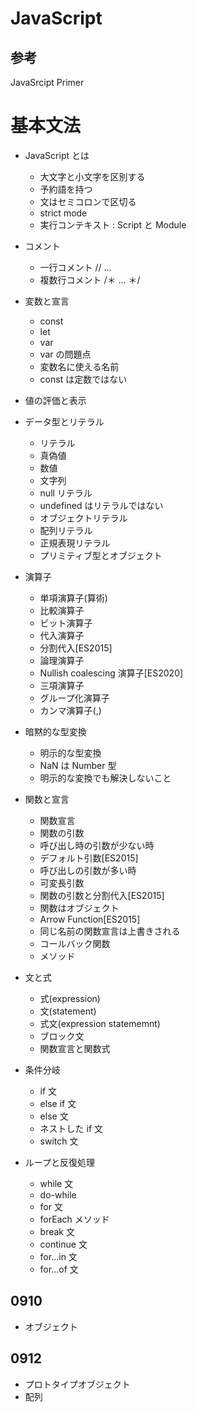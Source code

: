 # JavaScript

## 参考

JavaSrcipt Primer

# 基本文法

- JavaScript とは

  - 大文字と小文字を区別する
  - 予約語を持つ
  - 文はセミコロンで区切る
  - strict mode
  - 実行コンテキスト : Script と Module

- コメント

  - 一行コメント // ...
  - 複数行コメント /＊ ... ＊/

- 変数と宣言

  - const
  - let
  - var
  - var の問題点
  - 変数名に使える名前
  - const は定数ではない

- 値の評価と表示

- データ型とリテラル

  - リテラル
  - 真偽値
  - 数値
  - 文字列
  - null リテラル
  - undefined はリテラルではない
  - オブジェクトリテラル
  - 配列リテラル
  - 正規表現リテラル
  - プリミティブ型とオブジェクト

- 演算子

  - 単項演算子(算術)
  - 比較演算子
  - ビット演算子
  - 代入演算子
  - 分割代入[ES2015]
  - 論理演算子
  - Nullish coalescing 演算子[ES2020]
  - 三項演算子
  - グループ化演算子
  - カンマ演算子(,)

- 暗黙的な型変換

  - 明示的な型変換
  - NaN は Number 型
  - 明示的な変換でも解決しないこと

- 関数と宣言

  - 関数宣言
  - 関数の引数
  - 呼び出し時の引数が少ない時
  - デフォルト引数[ES2015]
  - 呼び出しの引数が多い時
  - 可変長引数
  - 関数の引数と分割代入[ES2015]
  - 関数はオブジェクト
  - Arrow Function[ES2015]
  - 同じ名前の関数宣言は上書きされる
  - コールバック関数
  - メソッド

- 文と式

  - 式(expression)
  - 文(statement)
  - 式文(expression statememnt)
  - ブロック文
  - 関数宣言と関数式

- 条件分岐

  - if 文
  - else if 文
  - else 文
  - ネストした if 文
  - switch 文

- ループと反復処理

  - while 文
  - do-while
  - for 文
  - forEach メソッド
  - break 文
  - continue 文
  - for...in 文
  - for...of 文

## 0910

- オブジェクト

## 0912

- プロトタイプオブジェクト
- 配列
